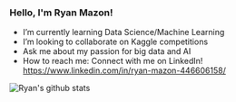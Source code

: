 ### Hello, I'm Ryan Mazon!

- I’m currently learning Data Science/Machine Learning
- I’m looking to collaborate on Kaggle competitions
- Ask me about my passion for big data and AI
- How to reach me: Connect with me on LinkedIn! https://www.linkedin.com/in/ryan-mazon-446606158/

![Ryan's github stats](https://github-readme-stats.vercel.app/api?username=ryanmazon917&show_icons=true&theme=dark)
